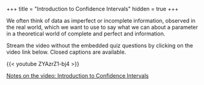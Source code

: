 +++
title = "Introduction to Confidence Intervals"
hidden = true
+++

We often think of data as imperfect or incomplete information, observed in the real world, which we want to use to say what we can about a parameter in a theoretical world of complete and perfect and information.

Stream the video without the embedded quiz questions by clicking on the video link below. Closed captions are available.

{{< youtube ZYAzrZ1-bj4 >}}

[Notes on the video: Introduction to Confidence Intervals](../7-1-Intro-to-Confidence-Intervals.pdf)